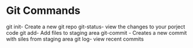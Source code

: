 # Git Commands

git init- Create a new git repo
git-status- view the changes to your porject code
git add- Add files to staging area
git-commit - Creates a new commit with siles from staging area
git log- view recent commits